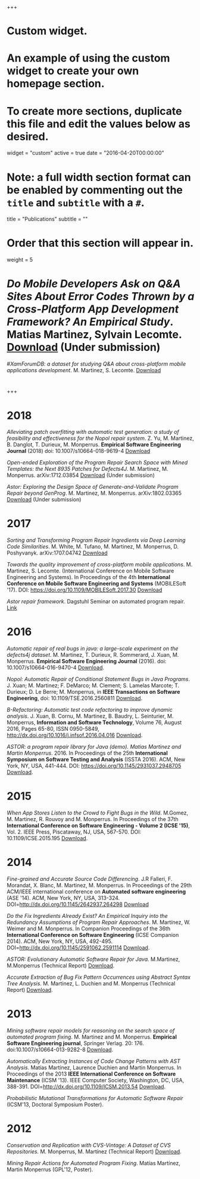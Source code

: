 +++
# Custom widget.
# An example of using the custom widget to create your own homepage section.
# To create more sections, duplicate this file and edit the values below as desired.
widget = "custom"
active = true
date = "2016-04-20T00:00:00"

# Note: a full width section format can be enabled by commenting out the `title` and `subtitle` with a `#`.
title = "Publications"
subtitle = ""

# Order that this section will appear in.
weight = 5

# *Do Mobile Developers Ask on Q&A Sites About Error Codes Thrown by a Cross-Platform App Development Framework? An Empirical Study*. Matias Martinez, Sylvain Lecomte. [Download](https://arxiv.org/abs/1801.07026) (Under submission)
#*XamForumDB: a dataset for studying Q&A about cross-platform mobile applications development*. M. Martinez, S. Lecomte. [Download](https://arxiv.org/abs/1703.03631)
#
#
+++

# 2018

*Alleviating patch overfitting with automatic test generation: a study of feasibility and effectiveness for the Nopol repair system*. 
Z. Yu, M. Martinez, B. Danglot, T. Durieux, M. Monperrus.  **Empirical Software Engineering Journal** (2018) doi: 10.1007/s10664-018-9619-4 [Download](https://arxiv.org/abs/1703.00198)  

*Open-ended Exploration of the Program Repair Search Space with Mined Templates: the Next 8935 Patches for Defects4J*. M. Martinez, M. Monperrus. arXiv:1712.03854 [Download](https://arxiv.org/abs/1712.03854) (Under submission)

*Astor: Exploring the Design Space of Generate-and-Validate Program Repair beyond GenProg*. M. Martinez, M. Monperrus. arXiv:1802.03365 [Download](https://arxiv.org/abs/1802.03365) (Under submission)

# 2017 

*Sorting and Transforming Program Repair Ingredients via Deep Learning Code Similarities*. M. White, M. Tufano, M. Martinez, M. Monperrus, D. Poshyvanyk. arXiv:1707.04742 [Download](https://arxiv.org/pdf/1707.04742.pdf) 

*Towards the quality improvement of cross-platform mobile applications*. M. Martinez, S. Lecomte.  (International Conference on Mobile Software Engineering and Systems). In Proceedings of the 4th **International Conference on Mobile Software Engineering and Systems** (MOBILESoft '17). DOI: https://doi.org/10.1109/MOBILESoft.2017.30 [Download](http://dl.acm.org/citation.cfm?id=3104119)

*Astor repair framework*. Dagstuhl Seminar on automated program repair. [Link](http://www.dagstuhl.de/en/program/calendar/semhp/?semnr=17022)



#  2016

*Automatic repair of real bugs in java: a large-scale experiment on the defects4j dataset*. M. Martinez, T. Durieux, R. Sommerard, J. Xuan, M. Monperrus. **Empirical Software Engineering Journal** (2016). doi: 10.1007/s10664-016-9470-4 [Download](http://link.springer.com/article/10.1007/s10664-016-9470-4?wt_mc=Internal.Event.1.SEM.ArticleAuthorOnlineFirst).

*Nopol: Automatic Repair of Conditional Statement Bugs in Java Programs*. J. Xuan; M. Martinez; F. DeMarco; M. Clement; S. Lamelas Marcote; T. Durieux; D. Le Berre; M. Monperrus, in **IEEE Transactions on Software Engineering**,  doi: 10.1109/TSE.2016.2560811 [Download](http://ieeexplore.ieee.org/xpl/login.jsp?tp=&arnumber=7463060&url=http%3A%2F%2Fieeexplore.ieee.org%2Fxpls%2Fabs_all.jsp%3Farnumber%3D7463060).

*B-Refactoring: Automatic test code refactoring to improve dynamic analysis*. J. Xuan, B. Cornu, M. Martinez, B. Baudry, L. Seinturier, M. Monperrus, **Information and Software Technology**, Volume 76, August 2016, Pages 65-80, ISSN 0950-5849, http://dx.doi.org/10.1016/j.infsof.2016.04.016 [Download](http://www.sciencedirect.com/science/article/pii/S0950584916300714).

*ASTOR: a program repair library for Java (demo).  Matias Martinez and Martin Monperrus*. 2016. In Proceedings of the 25th **International Symposium on Software Testing and Analysis** (ISSTA 2016). ACM, New York, NY, USA, 441-444. DOI: https://doi.org/10.1145/2931037.2948705  [Download](http://dl.acm.org/citation.cfm?id=2948705).

# 2015

*When App Stores Listen to the Crowd to Fight Bugs in the Wild*. M.Gomez, M. Martinez, R. Rouvoy and M. Monperrus.  In Proceedings of the 37th **International Conference on Software Engineering - Volume 2 (ICSE '15)**, Vol. 2. IEEE Press, Piscataway, NJ, USA, 567-570. DOI: 10.1109/ICSE.2015.195 [Download](https://hal.inria.fr/hal-01105173).


# 2014

*Fine-grained and Accurate Source Code Differencing*. J.R Falleri, F. Morandat, X. Blanc, M. Martinez, M. Monperrus. In Proceedings of the 29th ACM/IEEE international conference on **Automated software engineering** (ASE '14). ACM, New York, NY, USA, 313-324. DOI=http://dx.doi.org/10.1145/2642937.264298 [Download](http://dl.acm.org/citation.cfm?id=2642982)
 
*Do the Fix Ingredients Already Exist? An Empirical Inquiry into the Redundancy Assumptions of Program Repair Approaches*. M. Martínez, W. Weimer and M. Monperrus. In Companion Proceedings of the 36th **International Conference on Software Engineering** (ICSE Companion 2014). ACM, New York, NY, USA, 492-495. DOI=http://dx.doi.org/10.1145/2591062.2591114 [Download](http://dl.acm.org/citation.cfm?doid=2591062.2591114).

*ASTOR: Evolutionary Automatic Software Repair for Java.* M.Martinez, M.Monperrus (Technical Report) [Download](https://hal.archives-ouvertes.fr/hal-01075976v1).

*Accurate Extraction of Bug Fix Pattern Occurrences using Abstract Syntax Tree Analysis.* M. Martinez, L. Duchien and M. Monperrus (Technical Report) [Download](https://hal.archives-ouvertes.fr/hal-01075938). 

# 2013

*Mining software repair models for reasoning on the search space of automated program fixing*. M. Martinez and M. Monperrus. **Empirical Software Engineering journal**, Springer Verlag. 20: 176. doi:10.1007/s10664-013-9282-8 [Download](http://link.springer.com/article/10.1007/s10664-013-9282-8).

*Automatically Extracting Instances of Code Change Patterns with AST Analysis*. Matías Martínez, Laurence Duchien and Martin Monperrus. In Proceedings of the 2013 **IEEE International Conference on Software Maintenance** (ICSM '13). IEEE Computer Society, Washington, DC, USA, 388-391. DOI=http://dx.doi.org/10.1109/ICSM.2013.54 [Download](http://dl.acm.org/citation.cfm?id=2550597).

*Probabilistic Mutational Transformations for Automatic Software Repair* (ICSM'13, Doctoral Symposium Poster).

# 2012

*Conservation and Replication with CVS-Vintage: A Dataset of CVS Repositories.*  M. Monperrus, M. Martínez (Technical Report) [Download](http://hal.inria.fr/index.php?halsid=vt01g0gs8lv95t4cnfh084gnv6&view_this_doc=hal-00769121&version=1).

*Mining Repair Actions for Automated Program Fixing*. Matías Martínez, Martin Monperrus (GPL'12, Poster).
